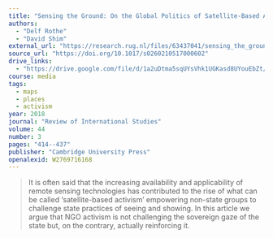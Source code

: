 ```yaml
---
title: "Sensing the Ground: On the Global Politics of Satellite-Based Activism"
authors:
  - "Delf Rothe"
  - "David Shim"
external_url: "https://research.rug.nl/files/63437041/sensing_the_ground_on_the_global_politics_of_satellitebased_activism.pdf"
source_url: "https://doi.org/10.1017/s0260210517000602"
drive_links:
  - "https://drive.google.com/file/d/1a2uDtma5sqUYsVhk1UGKasd8UYouEbZt/view?usp=drivesdk"
course: media
tags:
  - maps
  - places
  - activism
year: 2018
journal: "Review of International Studies"
volume: 44
number: 3
pages: "414--437"
publisher: "Cambridge University Press"
openalexid: W2769716168
---
```


> It is often said that the increasing availability and applicability of remote sensing technologies has contributed to the rise of what can be called ‘satellite-based activism’ empowering non-state groups to challenge state practices of seeing and showing.
> In this article we argue that NGO activism is not challenging the sovereign gaze of the state but, on the contrary, actually reinforcing it.
